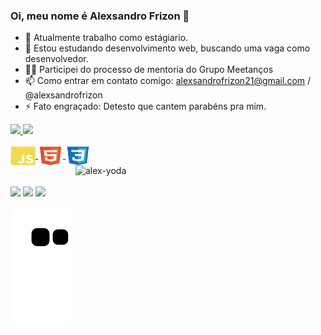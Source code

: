### Oi, meu nome é Alexsandro Frizon 👋



- 🔭 Atualmente trabalho como estágiario. 
- 🌱 Estou estudando desenvolvimento web, buscando uma vaga como desenvolvedor.
- 🐱‍🚀 Participei do processo de mentoria do Grupo Meetanços
- 📫 Como entrar em contato comigo: alexsandrofrizon21@gmail.com / @alexsandrofrizon
- ⚡ Fato engraçado: Detesto que cantem parabéns pra mim. 
 
<div>
  <a href="https://github.com/AlexsandroFrizon">
  <img height="180em" src="https://github-readme-stats.vercel.app/api?username=AlexsandroFrizon&show_icons=true&theme=dark&include_all_commits=true&count_private=true"/>
  <img height="180em" src="https://github-readme-stats.vercel.app/api/top-langs/?username=AlexsandroFrizon&layout=compact&langs_count=7&theme=dark"/>
</div>
  
  
<div style="display: inline_block"><br>
  <img align="center" alt="alex-Js" height="30" width="40" src="https://raw.githubusercontent.com/devicons/devicon/master/icons/javascript/javascript-plain.svg">
  <img align="center" alt="alex-HTML" height="30" width="40" src="https://raw.githubusercontent.com/devicons/devicon/master/icons/html5/html5-original.svg">
  <img align="center" alt="alex-CSS" height="30" width="40" src="https://raw.githubusercontent.com/devicons/devicon/master/icons/css3/css3-original.svg">
  <img align="right" alt="alex-yoda" height="200" width="400" src="https://hanashir.files.wordpress.com/2012/12/d8c03-ichigo_e_isshin.jpg">
</div>
  
 <br>
 <br>

<div> 
  <a href="https://www.instagram.com/alexsandrofrizon/" target="_blank"><img src="https://img.shields.io/badge/-Instagram-%23E4405F?style=for-the-badge&logo=instagram&logoColor=white" target="_blank"></a>
  <a href = "alexsandrofrizon21@gmail.com"><img src="https://img.shields.io/badge/-Gmail-%23333?style=for-the-badge&logo=gmail&logoColor=white" target="_blank"></a>
  <a href="https://www.linkedin.com/in/alexsandro-frizon/" target="_blank"><img src="https://img.shields.io/badge/-LinkedIn-%230077B5?style=for-the-badge&logo=linkedin&logoColor=white" target="_blank"></a>
 
 ![Snake animation](https://github.com/AlexsandroFrizon/AlexsandroFrizon/blob/output/github-contribution-grid-snake.svg)
 
<div>
